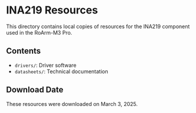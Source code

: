 # INA219 Resources

This directory contains local copies of resources for the INA219 component used in the RoArm-M3 Pro.

## Contents

- `drivers/`: Driver software
- `datasheets/`: Technical documentation

## Download Date

These resources were downloaded on March 3, 2025.
